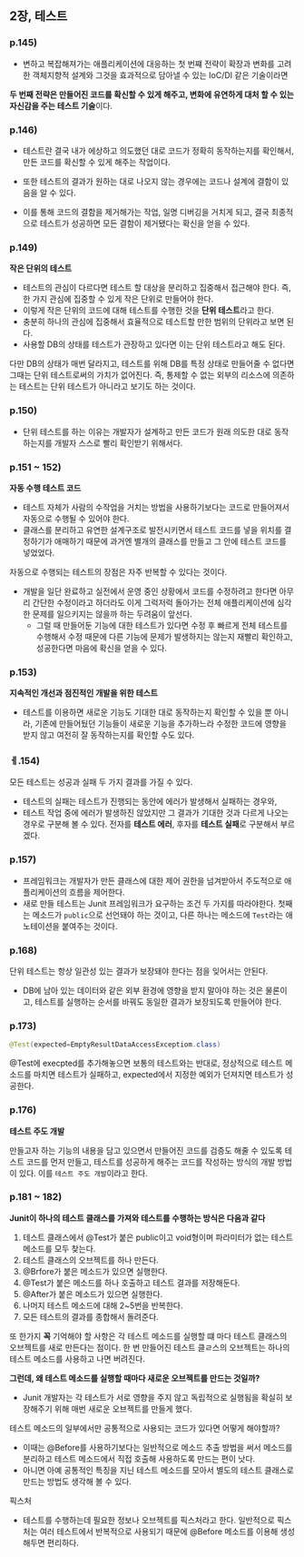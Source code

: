 ## 2장, 테스트

### p.145)
- 변하고 복잡해져가는 애플리케이션에 대응하는 첫 번쨰 전략이 확장과 변화를 고려한 객체지향적 설계와 그것을 효과적으로
담아낼 수 있는 IoC/DI 같은 기술이라면 

**두 번째 전략은 만들어진 코드를 확신할 수 있게 해주고, 변화에 유연하게 대처 할 수 있는 자신감을 주는 테스트 기술**이다.

### p.146)
- 테스트란 결국 내가 에상하고 의도했던 대로 코드가 정확히 동작하는지를 확인해서, 만든 코드를 확신할 수 있게 해주는 작업이다.

- 또한 테스트의 결과가 원하는 대로 나오지 않는 경우에는 코드나 설계에 결함이 있음을 알 수 있다. 

- 이를 통해 코드의 결함을 제거해가는 작업, 일명 디버깅을 거치게 되고, 결국 최종적으로 테스트가 성공하면 모든 결함이
제거됐다는 확신을 얻을 수 있다.

### p.149)
**작은 단위의 테스트**

- 테스트의 관심이 다르다면 테스트 할 대상을 분리하고 집중해서 접근해야 한다. 즉, 한 가지 관심에 집중할 수 있게
작은 단위로 만들어야 한다. 
- 이렇게 작은 단위의 코드에 대해 테스트를 수행한 것을 **단위 테스트**라고 한다.
- 충분히 하나의 관심에 집중해서 효율적으로 테스트할 만한 범위의 단위라고 보면 된다.
- 사용할 DB의 상태를 테스트가 관장하고 있다면 이는 단위 테스트라고 해도 된다. 
  
다만 DB의 상태가 매번 달라지고, 테스트를 위해 DB를 특정 상태로 만들어줄 수 없다면 그때는 단위 테스트로써의 가치가
없어진다. 즉, 통제할 수 없는 외부의 리소스에 의존하는 테스트는 단위 테스트가 아니라고 보기도 하는 것이다.

### p.150) 
- 단위 테스트를 하는 이유는 개발자가 설계하고 만든 코드가 원래 의도한 대로 동작하는지를 개발자 스스로 빨리 확인받기
위해서다.
  
### p.151 ~ 152)
**자동 수행 테스트 코드**
- 테스트 자체가 사람의 수작업을 거치는 방법을 사용하기보다는 코드로 만들어져서 자동으로 수행될 수 있어야 한다.
- 클래스를 분리하고 유연한 설계구조로 발전시키면서 테스트 코드를 넣을 위치를 결정하기가 애매하기 때문에 과거엔 별개의
  클래스를 만들고 그 안에 테스트 코드를 넣었었다.

자동으로 수행되는 테스트의 장점은 자주 반복할 수 있다는 것이다.

- 개발을 일단 완료하고 실전에서 운영 중인 상황에서 코드를 수정하려고 한다면 아무리 간단한 수정이라고 하더라도
  이게 그럭저럭 돌아가는 전체 애플리케이션에 심각한 문제를 일으키지는 않을까 하는 두려움이 앞선다. 
  - 그럴 때 만들어둔 기능에 대한 테스트가 있다면 수정 후 빠르게 전체 테스트를 수행해서 수정 때문에 다른 기능에
    문제가 발생하지는 않는지 재빨리 확인하고, 성공한다면 마음에 확신을 얻을 수 있다.
 
### p.153)
**지속적인 개선과 점진적인 개발을 위한 테스트**
- 테스트를 이용하면 새로운 기능도 기대한 대로 동작하는지 확인할 수 있을 뿐 아니라, 기존에 만들어뒀던 기능들이
  새로운 기능을 추가하느라 수정한 코드에 영향을 받지 않고 여전히 잘 동작하는지를 확인할 수도 있다.

### ㅔ.154)
모든 테스트는 성공과 실패 두 가지 결과를 가질 수 있다.

- 테스트의 실패는 테스트가 진행되는 동안에 에러가 발생해서 실패하는 경우와,
- 테스트 작업 중에 에러가 발생하진 않았지만 그 결과가 기대한 것과 다르게 나오는 경우로 구분해 볼 수 있다.
전자를 **테스트 에러**, 후자를 **테스트 실패**로 구분해서 부르겠다.  
  
### p.157)
- 프레임워크는 개발자가 만든 클래스에 대한 제어 권한을 넘겨받아서 주도적으로 애플리케이션의 흐름을 제어한다.
- 새로 만들 테스트는 Junit 프레임워크가 요구하는 조건 두 가지를 따라야한다. 첫째는 메소드가 `public`으로 선언돼야
  하는 것이고, 다른 하나는 메소드에 `Test`라는 애노테이션을 붙여주는 것이다.
  
### p.168)
단위 테스트는 항상 일관성 있는 결과가 보장돼야 한다는 점을 잊어서는 안된다.
- DB에 남아 있는 데이터와 같은 외부 환경에 영향을 받지 말아야 하는 것은 물론이고, 테스트를 실행하는 순서를 바꿔도
  동일한 결과가 보장되도록 만들어야 한다.
  
### p.173)
```java
@Test(expected=EmptyResultDataAccessExceptiom.class)
```
@Test에 execpted를 추가해놓으면 보통의 테스트와는 반대로, 정상적으로 테스트 메소드를 마치면 테스트가 실패하고,
expected에서 지정한 예외가 던져지면 테스트가 성공한다.

### p.176)
**테스트 주도 개발**

만들고자 하는 기능의 내용을 담고 있으면서 만들어진 코드를 검증도 해줄 수 있도록 테스트 코드를 먼저 만들고,
테스트를 성공하게 해주는 코드를 작성하는 방식의 개발 방법이 있다. 이를 `테스트 주도 개발`이라고 한다.

### p.181 ~ 182) 
**Junit이 하나의 테스트 클래스를 가져와 테스트를 수행하는 방식은 다음과 같다**

1. 테스트 클래스에서 @Test가 붙은 public이고 void형이며 파라미터가 없는 테스트 메소드를 모두 찾는다.
2. 테스트 클래스의 오브젝트를 하나 만든다.
3. @Brfore가 붙은 메소드가 있으면 실행한다.
4. @Test가 붙은 메소드를 하나 호출하고 테스트 결과를 저장해둔다.
5. @After가 붙은 메소드가 있으면 실행한다.
6. 나머지 테스트 메소드에 대해 2~5번을 반복한다.
7. 모든 테스트의 결과를 종합해서 돌려준다.

또 한가지 **꼭** 기억해야 할 사항은 각 테스트 메소드를 실행할 떄 마다 테스트 클래스의 오브젝트를 새로 만든다는 점이다.
한 번 만들어진 테스트 클ㄹ스의 오브젝트는 하나의 테스트 메소드를 사용하고 나면 버려진다.

**그런데, 왜 테스트 메소드를 실행할 때마다 새로운 오브젝트를 만드는 것일까?**
- Junit 개발자는 각 테스트가 서로 영향을 주지 않고 독립적으로 실행됨을 확실히 보장해주기 위해 매번 새로운 오브젝트를
  만들게 했다.
  
테스트 메소드의 일부에서만 공통적으로 사용되는 코드가 있다면 어떻게 해야할까?
- 이때는 @Before를 사용하기보다는 일반적으로 메소드 추출 방법을 써서 메소드를 분리하고 테스트 메소드에서 직접 호출해
  사용하도록 만드는 편이 낫다.
- 아니면 아예 공통적인 특징을 지닌 테스트 메소드를 모아서 별도의 테스트 클래스로 만드는 방법도 생각해 볼 수 있다.

픽스처
- 테스트를 수행하는데 필요한 정보나 오브젝트를 픽스처라고 한다. 일반적으로 픽스처는 여러 테스트에서 반복적으로
  사용되기 때문에 @Before 메소드를 이용해 생성해두면 편리하다.


